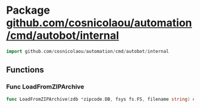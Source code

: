 # Package [github.com/cosnicolaou/automation/cmd/autobot/internal](https://pkg.go.dev/github.com/cosnicolaou/automation/cmd/autobot/internal?tab=doc)

```go
import github.com/cosnicolaou/automation/cmd/autobot/internal
```


## Functions
### Func LoadFromZIPArchive
```go
func LoadFromZIPArchive(zdb *zipcode.DB, fsys fs.FS, filename string) error
```




